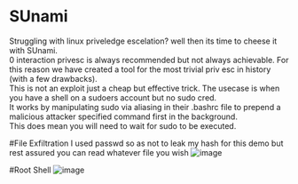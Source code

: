 # SUnami
 Struggling with linux priveledge escelation? well then its time to cheese it with SUnami.  
 0 interaction privesc is always recommended but not always achievable. For this reason we have created a tool for the most trivial priv esc in history (with a few drawbacks).  
 This is not an exploit just a cheap but effective trick. The usecase is when you have a shell on a sudoers account but no sudo cred.  
 It works by manipulating sudo via aliasing in their .bashrc file to prepend a malicious attacker specified command first in the background.  
 This does mean you will need to wait for sudo to be executed.
 

#File Exfiltration
I used passwd so as not to leak my hash for this demo but rest assured you can read whatever file you wish
![image](https://github.com/witchdocsec/SUnami/assets/107813117/a7f26322-5fca-4030-9725-13dc5a02ac44)

#Root Shell
![image](https://github.com/witchdocsec/SUnami/assets/107813117/06000a59-b7da-45f3-8258-89618aa02a1f)

  
  
